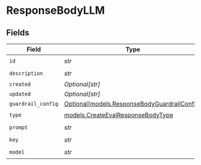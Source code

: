 # ResponseBodyLLM


## Fields

| Field                                                                                    | Type                                                                                     | Required                                                                                 | Description                                                                              |
| ---------------------------------------------------------------------------------------- | ---------------------------------------------------------------------------------------- | ---------------------------------------------------------------------------------------- | ---------------------------------------------------------------------------------------- |
| `id`                                                                                     | *str*                                                                                    | :heavy_check_mark:                                                                       | N/A                                                                                      |
| `description`                                                                            | *str*                                                                                    | :heavy_check_mark:                                                                       | N/A                                                                                      |
| `created`                                                                                | *Optional[str]*                                                                          | :heavy_minus_sign:                                                                       | N/A                                                                                      |
| `updated`                                                                                | *Optional[str]*                                                                          | :heavy_minus_sign:                                                                       | N/A                                                                                      |
| `guardrail_config`                                                                       | [Optional[models.ResponseBodyGuardrailConfig]](../models/responsebodyguardrailconfig.md) | :heavy_minus_sign:                                                                       | N/A                                                                                      |
| `type`                                                                                   | [models.CreateEvalResponseBodyType](../models/createevalresponsebodytype.md)             | :heavy_check_mark:                                                                       | N/A                                                                                      |
| `prompt`                                                                                 | *str*                                                                                    | :heavy_check_mark:                                                                       | N/A                                                                                      |
| `key`                                                                                    | *str*                                                                                    | :heavy_check_mark:                                                                       | N/A                                                                                      |
| `model`                                                                                  | *str*                                                                                    | :heavy_check_mark:                                                                       | N/A                                                                                      |